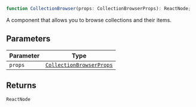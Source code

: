 ```ts
function CollectionBrowser(props: CollectionBrowserProps): ReactNode;
```

A component that allows you to browse collections and their items.

## Parameters

| Parameter | Type                                                  |
| --------- | ----------------------------------------------------- |
| `props`   | [`CollectionBrowserProps`](CollectionBrowserProps.md) |

## Returns

`ReactNode`
